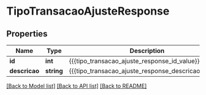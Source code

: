 # TipoTransacaoAjusteResponse

## Properties
Name | Type | Description | Notes
------------ | ------------- | ------------- | -------------
**id** | **int** | {{{tipo_transacao_ajuste_response_id_value}}} | [optional] 
**descricao** | **string** | {{{tipo_transacao_ajuste_response_descricao_value}}} | [optional] 

[[Back to Model list]](../README.md#documentation-for-models) [[Back to API list]](../README.md#documentation-for-api-endpoints) [[Back to README]](../README.md)


